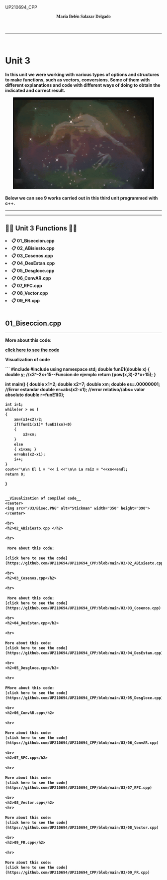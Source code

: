 UP210694_CPP  
<center><p style="font-family:Castellar;" color= "#EE253D"><b>María Belén Salazar Delgado<b></p> 
</center>  
<br>
<hr> 

<br><H1>Unit 3</H1>
<p align="left">In this unit we were working with various types of options and structures to make functions, such as vectors, conversions. Some of them with different explanations and code with different ways of doing to obtain the indicated and correct result.    
<div align ="center">
<img src="/.vscode/exp.gif"/>
</div>
<br>  
Below we can see 9 works carried out in this third unit programmed with c++.</p>

<hr>
<hr>

 
<h2> 👨‍💻 Unit 3 Functions 👨‍💻</h2>
<e1>
<li>📋 01_Biseccion.cpp</li>
<li>📋 02_ABisiesto.cpp</li> 
<li>📋 03_Cosenos.cpp</li>
<li>📋 04_DesEstan.cpp</li>
<li>📋 05_Desgloce.cpp</li> 
<li>📋 06_ConvAR.cpp</li>
<li>📋 07_RFC.cpp</li>
<li>📋 08_Vector.cpp</li>
<li>📋 09_FR.cpp</li>
</e>
  
 <br> 
<h2><b>01_Biseccion.cpp </b></h2>

<hr>

 More about this code: 

[click here to see the code](https://github.com/UP210694/UP210694_CPP/blob/main/U3/01_Biseccion.cpp)   

__Visualization of code__
<p align="left">  
```
#include <iostream>
#include <cmath>
using namespace std;
double funE1(double x)
{ 
    double y;    //x3^-2x+15--Funcion de ejemplo
    return (pow(x,3)-2*x+15);
}

int main()
{
    double x1=2;
    double x2=7;
    double xm;
    double es=.00000001;  //Error estandar
    double er=abs(x2-x1); //error relativo//abs= valor absoluto
    double r=funE1(0);
    
    int i=1;
    while(er > es )
    {
        xm=(x1+x2)/2;
        if(funE1(x1)* funE1(xm)<0)
        {
            x2=xm;
        }
        else
        { x1=xm; }
        er=abs(x2-x1);
        i++;
    }
    cout<<"\n\n El i = "<< i <<"\n\n La raiz = "<<xm<<endl;
    return 0;
}
```

__Visualization of compiled code__
<center>
<img src="/U3/Bisec.PNG" alt="Stickman" width="350" height="390">
</center>

<br>
<h2>02_ABisiesto.cpp </h2>

<hr>

 More about this code:

[click here to see the code](https://github.com/UP210694/UP210694_CPP/blob/main/U3/02_ABisiesto.cpp.cpp)  

<br>
<h2>03_Cosenos.cpp</h2>

<hr>  

 More about this code: 
[click here to see the code](https://github.com/UP210694/UP210694_CPP/blob/main/U3/03_Cosenos.cpp)   

<br>
<h2>04_DesEstan.cpp</h2>

<hr>   
 
More about this code:  
[click here to see the code](https://github.com/UP210694/UP210694_CPP/blob/main/U3/04_DesEstan.cpp)    

<br>
<h2>05_Desgloce.cpp</h2>

<hr>

PMore about this code:  
[click here to see the code](https://github.com/UP210694/UP210694_CPP/blob/main/U3/05_Desgloce.cpp) 

<br>
<h2>06_ConvAR.cpp</h2>

<hr>

More about this code:  
[click here to see the code](https://github.com/UP210694/UP210694_CPP/blob/main/U3/06_ConvAR.cpp)  

<br>
<h2>07_RFC.cpp</h2>

<hr>

More about this code: 
[click here to see the code](https://github.com/UP210694/UP210694_CPP/blob/main/U3/07_RFC.cpp) 

<br>
<h2>08_Vector.cpp</h2>
<hr>

More about this code:  
[click here to see the code](https://github.com/UP210694/UP210694_CPP/blob/main/U3/08_Vector.cpp) 

<br>
<h2>09_FR.cpp</h2>

<hr>

More about this code: 
[click here to see the code](https://github.com/UP210694/UP210694_CPP/blob/main/U3/09_FR.cpp) 

